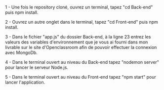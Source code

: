 1 - Une fois le repository cloné, ouvrez un terminal, tapez "cd Back-end" puis npm install.

2 - Ouvrez un autre onglet dans le terminal, tapez "cd Front-end" puis npm install.

3 - Dans le fichier "app.js" du dossier Back-end, à la ligne 23 entrez les valeurs des variables d'environnement que je vous ai fourni dans mon livrable sur le site d'Openclassroom afin de pouvoir effectuer la connexion avec MongoDb.

4 - Dans le terminal ouvert au niveau du Back-end tapez "nodemon server" pour lancer le serveur Node.js.

5 - Dans le terminal ouvert au niveau du Front-end tapez "npm start" pour lancer l'application.
